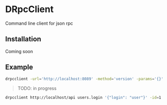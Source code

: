 # DRpcClient

Command line client for json rpc

## Installation

Coming soon

## Example

```bash
drpcclient -url='http://localhost:8089' -method='version' -params='{}' -id=1
```

> TODO: in progress

```bash
drpcclient http://localhost/api users.login '{"login": "user"}' -id=1 
```
